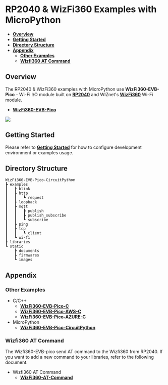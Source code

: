 # RP2040 & WizFi360 Examples with MicroPython

- [**Overview**](#overview)
- [**Getting Started**](#getting_started)
- [**Directory Structure**](#directory_structure)
- [**Appendix**](#appendix)
    - [**Other Examples**](#other_examples)
    - [**Wizfi360 AT Command**](#wizfi_at_command)


<a name="overview"></a>
## Overview

The RP2040 & WizFi360 examples with MicroPython use **WizFi360-EVB-Pico** - Wi-Fi I/O module built on [**RP2040**][link-rp2040] and WIZnet's [**WizFi360**][link-wizfi360] Wi-Fi module.

- [**WizFi360-EVB-Pico**][link-wizfi360-evb-pico]

![][link-wizfi360-evb-pico_main]



<a name="getting_started"></a>
## Getting Started

Please refer to [**Getting Started**][link-getting_started] for how to configure development environment or examples usage.



<a name="directory_structure"></a>
## Directory Structure

```
WizFi360-EVB-Pico-CircuitPython
┣ examples
┃   ┣ blink
┃   ┣ http
┃   ┃   ┗ request
┃   ┣ loopback
┃   ┣ mqtt
┃   ┃   ┣ publish
┃   ┃   ┣ publish_subscribe
┃   ┃   ┗ subscribe
┃   ┣ ping
┃   ┣ tcp
┃   ┃   ┗ client
┃   ┗ wi-fi
┣ libraries
┗ static
    ┣ documents
    ┣ firmwares
    ┗ images
```



<a name="appendix"></a>
## Appendix



<a name="other_examples"></a>
### Other Examples

- C/C++
    - [**WizFi360-EVB-Pico-C**][link-wizfi360-evb-pico-c]
    - [**WizFi360-EVB-Pico-AWS-C**][link-wizfi360-evb-pico-aws-c]
    - [**WizFi360-EVB-Pico-AZURE-C**][link-wizfi360-evb-pico-azure-c]
- MicroPython
    - [**WizFi360-EVB-Pico-CircuitPython**][link-wizfi360-evb-pico-circuitpython]

<a name="wizfi_at_command"></a>
### Wizfi360 AT Command

The Wizfi360-EVB-pico send AT command to the Wizfi360 from RP2040.
If you want to add a new command to your libraries, refer to the following document.
 - Wizfi360 AT Command
    - [**WizFi360-AT-Command**][link-wizfi360-at-command]

<!--
Link
-->

[link-rp2040]: https://www.raspberrypi.org/products/rp2040/
[link-wizfi360]: https://docs.wiznet.io/Product/Wi-Fi-Module/WizFi360/wizfi360
[link-wizfi360-evb-pico]: https://docs.wiznet.io/Product/Open-Source-Hardware/wizfi360-evb-pico
[link-wizfi360-evb-pico_main]: https://github.com/Wiznet/WizFi360-EVB-Pico-MicroPython/blob/main/static/images/wizfi360-evb-pico_main.png
[link-getting_started]: https://github.com/Wiznet/WizFi360-EVB-Pico-MicroPython/blob/main/static/documents/getting_started.md
[link-wizfi360-evb-pico-c]: https://github.com/Wiznet/WizFi360-EVB-Pico-C
[link-wizfi360-evb-pico-aws-c]: https://github.com/Wiznet/WizFi360-EVB-Pico-AWS-C
[link-wizfi360-evb-pico-azure-c]: https://github.com/Wiznet/WizFi360-EVB-Pico-AZURE-C
[link-wizfi360-evb-pico-circuitpython]: https://github.com/Wiznet/WizFi360-EVB-Pico-CircuitPython
[link-wizfi360-at-command]: https://docs.wiznet.io/Product/Wi-Fi-Module/WizFi360/documents 